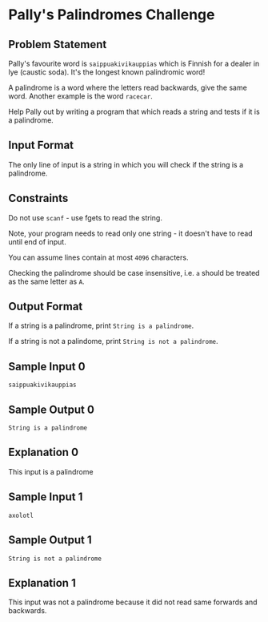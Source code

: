 # Pally's Palindromes Challenge


## Problem Statement

Pally's favourite word is `saippuakivikauppias` which is Finnish for a dealer in lye (caustic soda). It's the longest known palindromic word!

A palindrome is a word where the letters read backwards, give the same word. Another example is the word `racecar`.

Help Pally out by writing a program that which reads a string and tests if it is a palindrome.

## Input Format

The only line of input is a string in which you will check if the string is a palindrome.

## Constraints
Do not use `scanf` - use fgets to read the string.

Note, your program needs to read only one string - it doesn't have to read until end of input.

You can assume lines contain at most `4096` characters.

Checking the palindrome should be case insensitive, i.e. `a` should be treated as the same letter as `A`.

## Output Format

If a string is a palindrome, print `String is a palindrome`.

If a string is not a palindome, print `String is not a palindrome`.

## Sample Input 0
`saippuakivikauppias`

## Sample Output 0
`String is a palindrome`

## Explanation 0

This input is a palindrome

## Sample Input 1
`axolotl`

## Sample Output 1
`String is not a palindrome`

## Explanation 1

This input was not a palindrome because it did not read same forwards and backwards.

